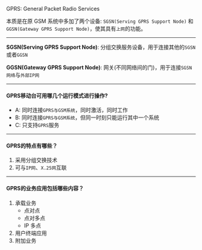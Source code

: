 GPRS: General Packet Radio Services

本质是在原 GSM 系统中多加了两个设备: `SGSN(Serving GPRS Support Node)` 和 `GGSN(Gateway GPRS Support Node)`，使其具有`上网`的功能。
___

**SGSN(Serving GPRS Support Node)**: 分组交换服务设备，用于连接其他的`SGSN`或者`GGSN`

**GGSN(Gateway GPRS Support Node)**: 网关(不同网络间的门)，用于连接`SGSN网络`与`外部IP网`

___

#### GPRS移动台可用哪几个运行模式进行操作?

* A: 同时连接`GPRS与GSM系统`，同时激活，同时工作
* B: 同时连接`GPRS与GSM系统`，但同一时刻只能运行其中一个系统
* C: 只支持`GPRS`服务

___
#### GPRS的特点有哪些？

1. 采用分组交换技术
2. 可与`IP网`、`X.25网`互联

___

#### GPRS的业务应用包括哪些内容？

1. 承载业务
    * 点对点
    * 点对多点
    * IP 多点 
2. 用户终端应用
3. 附加业务